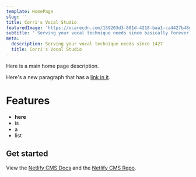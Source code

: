 ```yaml
---
template: HomePage
slug: ''
title: Corri's Vocal Studio
featuredImage: 'https://ucarecdn.com/159203d3-881d-4218-baa1-ca4427b48d0d/'
subtitle: ' Serving your vocal technique needs since basically forever.'
meta:
  description: Serving your vocal technique needs since 1427
  title: Corri's Vocal Studio
---
```

Here is a main home page description.

Here's a new paragraph that has a [link in it](https://thriveweb.com.au/). 

# Features

* **here**
* is
* a
* list

## Get started

View the [Netlify CMS Docs](https://www.netlifycms.org/docs/) and the [Netlify CMS Repo](https://github.com/netlify/netlify-cms).
